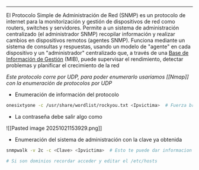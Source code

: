 
---
El Protocolo Simple de Administración de Red (SNMP) es un protocolo de internet para la monitorización y gestión de dispositivos de red como routers, switches y servidores. Permite a un sistema de administración centralizado (el administrador SNMP) recopilar información y realizar cambios en dispositivos remotos (agentes SNMP). Funciona mediante un sistema de consultas y respuestas, usando un modelo de "agente" en cada dispositivo y un "administrador" centralizado que, a través de una [Base de Información de Gestión](https://www.google.com/search?sca_esv=ee8d36becf613b15&sxsrf=AE3TifMBS5d1PnVY61JR3f7hXiCdnIqEuQ%3A1761078803882&q=Base+de+Informaci%C3%B3n+de+Gesti%C3%B3n&sa=X&ved=2ahUKEwjHopvkkbaQAxWeoLAFHdEOChcQxccNegQIQRAB&mstk=AUtExfBzZeFHeW7tiRLQAGPsCe-wQ5R5YY1mQLfXZxRye2I4YVvttshBex6MzKyAzf648uSZ2Rt6pXVA0DpSwLA3z49N5bHUqWrP_HyxxWvTEUlK4UFNOtGk0oguyDNkQGNzi2WrtI2PV9XF2Ibq06FYBCIvBXcDPht_NqsBSZD-CmQ3w5U&csui=3) (MIB), puede supervisar el rendimiento, detectar problemas y planificar el crecimiento de la red

*Este protocolo corre por UDP, para poder enumerarlo usaríamos [[Nmap]] con la enumeración de protocolos por UDP*

- Enumeración de información del protocolo 

```bash
onesixtyone -c /usr/share/wordlist/rockyou.txt <Ipvictima>  # Fuerza bruta para obtener la clave de comunidad
```

- La contraseña debe salir algo como 

![[Pasted image 20251021153929.png]]

- Enumeración del sistema de administración con la clave ya obtenida 

```bash
snmpwalk -v 2c -c <Clave> <Ipvictima>  # Esto te puede dar informacion de usuarios, dominios o contraseñas 

# Si son dominios recordar acceder y editar el /etc/hosts 
```
